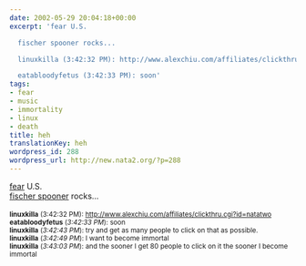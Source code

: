 ```yaml
---
date: 2002-05-29 20:04:18+00:00
excerpt: 'fear U.S.

  fischer spooner rocks...

  linuxkilla (3:42:32 PM): http://www.alexchiu.com/affiliates/clickthru.cgi?id=natatwo

  eatabloodyfetus (3:42:33 PM): soon'
tags:
- fear
- music
- immortality
- linux
- death
title: heh
translationKey: heh
wordpress_id: 288
wordpress_url: http://new.nata2.org/?p=288
---
```


<a href="http://www.alexchiu.com/affiliates/clickthru.cgi?id=natatwo">fear</a> U.S.<br/>
<a href="http://www.fischerspooner.com">fischer spooner</a> rocks...<br/><br/>
<small><b>linuxkilla</b> (3:42:32 PM): <a href="http://www.alexchiu.com/affiliates/clickthru.cgi?id=natatwo">http://www.alexchiu.com/affiliates/clickthru.cgi?id=natatwo</a><br/>
<b>eatabloodyfetus</b> (<i>3:42:33 PM</i>): soon<br/>
<b>linuxkilla</b> (<i>3:42:43 PM</i>): try and get as many people to click on that as possible. <br/>
<b>linuxkilla</b> (<i>3:42:49 PM</i>): I want to become immortal<br/>
<b>linuxkilla</b> (<i>3:43:03 PM</i>): and the sooner I get 80 people to click on it the sooner I become immortal<br/></small>